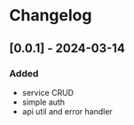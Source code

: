# Changelog

## [0.0.1] - 2024-03-14

### Added

- service CRUD
- simple auth
- api util and error handler
